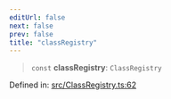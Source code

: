 ```yaml
---
editUrl: false
next: false
prev: false
title: "classRegistry"
---
```


> `const` **classRegistry**: `ClassRegistry`

Defined in: [src/ClassRegistry.ts:62](https://github.com/fabricjs/fabric.js/blob/fea1b29b7495d9634e300bd4bfa43de097745805/src/ClassRegistry.ts#L62)
